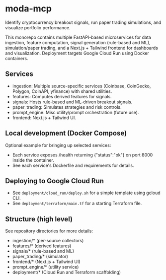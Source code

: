 # moda-mcp

Identify cryptocurrency breakout signals, run paper trading simulations, and visualize portfolio performance.

This monorepo contains multiple FastAPI-based microservices for data ingestion, feature computation, signal generation (rule-based and ML), simulation/paper trading, and a Next.js + Tailwind frontend for dashboards and visualization. Deployment targets Google Cloud Run using Docker containers.

## Services
- ingestion: Multiple source-specific services (Coinbase, CoinGecko, Polygon, CoinAPI, yfinance) with shared utilities.
- features: Computes derived features for signals.
- signals: Hosts rule-based and ML-driven breakout signals.
- paper_trading: Simulates strategies and risk controls.
- prompt_engine: Misc utility/prompt orchestration (future use).
- frontend: Next.js + Tailwind UI.

## Local development (Docker Compose)
Optional example for bringing up selected services:

- Each service exposes /health returning {"status":"ok"} on port 8000 inside the container.
- See each service's Dockerfile and requirements for details.

## Deploying to Google Cloud Run
- See `deployment/cloud_run/deploy.sh` for a simple template using gcloud CLI.
- See `deployment/terraform/main.tf` for a starting Terraform file.

## Structure (high level)
See repository directories for more details:
- ingestion/* (per-source collectors)
- features/* (derived features)
- signals/* (rule-based and ML)
- paper_trading/* (simulator)
- frontend/* (Next.js + Tailwind UI)
- prompt_engine/* (utility service)
- deployment/* (Cloud Run and Terraform scaffolding)

